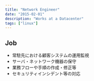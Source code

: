 ```yaml
---
title: "Network Engineer"
date: "2015-02-01"
description: "Works at a Datacenter"
tags: ["linux"]
---
```


## Job

- 常駐先における顧客システムの運用監視
- サーバ・ネットワーク機器の保守
- 業務フローや手順の作成・修正等
- セキュリティインシデント等の対応
